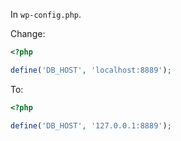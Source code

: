In `wp-config.php`.

Change:

```php
<?php

define('DB_HOST', 'localhost:8889');
```
To:

```php
<?php

define('DB_HOST', '127.0.0.1:8889');
```